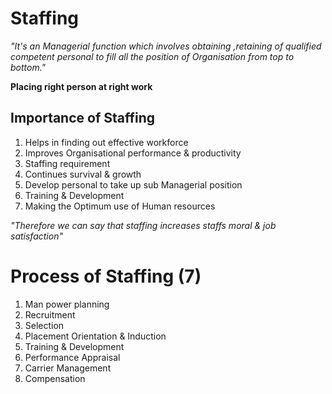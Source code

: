 # Staffing

*"It's an Managerial function which involves obtaining
,retaining of qualified competent personal to fill all
the position of Organisation from top to bottom."*

**Placing right person at right work**

## Importance of Staffing
1. Helps in finding out effective workforce
1. Improves Organisational performance & productivity
1. Staffing requirement
1. Continues survival & growth
1. Develop personal to take up sub Managerial position
1. Training & Development
1. Making the Optimum use of Human resources

*"Therefore we can say that staffing increases staffs moral & job satisfaction"*

# Process of Staffing (7)
1. Man power planning
1. Recruitment
1. Selection
1. Placement Orientation & Induction
1. Training & Development
1. Performance Appraisal
1. Carrier Management
1. Compensation
